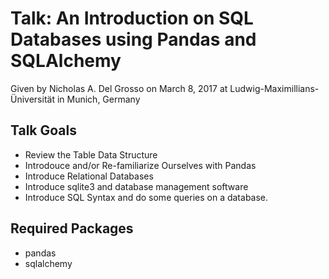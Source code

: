 # Talk: An Introduction on SQL Databases using Pandas and SQLAlchemy

Given by Nicholas A. Del Grosso on March 8, 2017 at Ludwig-Maximillians-Üniversität in Munich, Germany

## Talk Goals

  - Review the Table Data Structure
  - Introdouce and/or Re-familiarize Ourselves with Pandas
  - Introduce Relational Databases
  - Introduce sqlite3 and database management software
  - Introduce SQL Syntax and do some queries on a database.

## Required Packages

  - pandas
  - sqlalchemy
  
